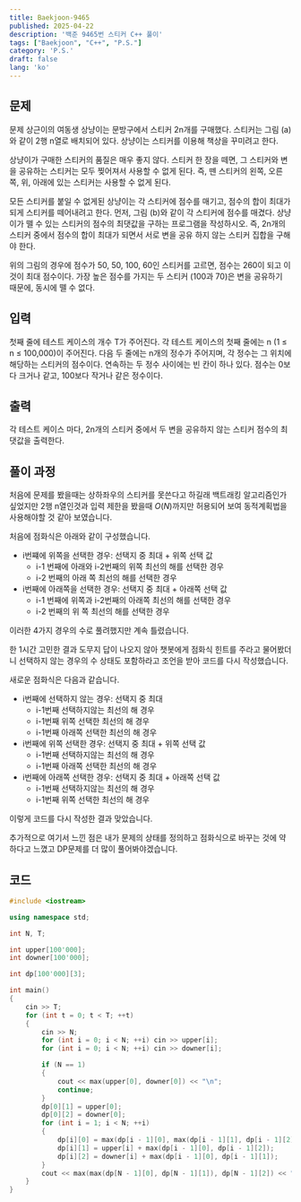 ```yaml
---
title: Baekjoon-9465
published: 2025-04-22
description: '백준 9465번 스티커 C++ 풀이'
tags: ["Baekjoon", "C++", "P.S."]
category: 'P.S.'
draft: false 
lang: 'ko'
---
```


## 문제

문제
상근이의 여동생 상냥이는 문방구에서 스티커 2n개를 구매했다. 스티커는 그림 (a)와 같이 2행 n열로 배치되어 있다. 상냥이는 스티커를 이용해
책상을 꾸미려고 한다.

상냥이가 구매한 스티커의 품질은 매우 좋지 않다. 스티커 한 장을 떼면, 그 스티커와 변을 공유하는 스티커는 모두 찢어져서 사용할 수 없게 된다.
즉, 뗀 스티커의 왼쪽, 오른쪽, 위, 아래에 있는 스티커는 사용할 수 없게 된다.

모든 스티커를 붙일 수 없게된 상냥이는 각 스티커에 점수를 매기고, 점수의 합이 최대가 되게 스티커를 떼어내려고 한다. 먼저, 그림 (b)와 같이
각 스티커에 점수를 매겼다. 상냥이가 뗄 수 있는 스티커의 점수의 최댓값을 구하는 프로그램을 작성하시오. 즉, 2n개의 스티커 중에서 점수의 합이
최대가 되면서 서로 변을 공유 하지 않는 스티커 집합을 구해야 한다.

위의 그림의 경우에 점수가 50, 50, 100, 60인 스티커를 고르면, 점수는 260이 되고 이 것이 최대 점수이다. 가장 높은 점수를 가지는
두 스티커 (100과 70)은 변을 공유하기 때문에, 동시에 뗄 수 없다.

## 입력

첫째 줄에 테스트 케이스의 개수 T가 주어진다. 각 테스트 케이스의 첫째 줄에는 n (1 ≤ n ≤ 100,000)이 주어진다. 다음 두 줄에는
n개의 정수가 주어지며, 각 정수는 그 위치에 해당하는 스티커의 점수이다. 연속하는 두 정수 사이에는 빈 칸이 하나 있다. 점수는 0보다 크거나
같고, 100보다 작거나 같은 정수이다.

## 출력

각 테스트 케이스 마다, 2n개의 스티커 중에서 두 변을 공유하지 않는 스티커 점수의 최댓값을 출력한다.

## 풀이 과정

처음에 문제를 봤을때는 상하좌우의 스티커를 못쓴다고 하길래 백트래킹 알고리즘인가 싶었지만 2행 n열인것과 입력 제한을 봤을때 $O(N)$까지만
허용되어 보여 동적계획법을 사용해야할 것 같아 보였습니다.

처음에 점화식은 아래와 같이 구성했습니다.

- i번쨰에 위쪽을 선택한 경우: 선택지 중 최대 + 위쪽 선택 값
  - i-1 번째에 아래와 i-2번째의 위쪽 최선의 해를 선택한 경우
  - i-2 번째의 아래 쪽 최선의 해를 선택한 경우
- i번째에 아래쪽을 선택한 경우: 선택지 중 최대 + 아래쪽 선택 값
  - i-1 번째에 위쪽과 i-2번째의 아래쪽 최선의 해를 선택한 경우
  - i-2 번째의 위 쪽 최선의 해를 선택한 경우

이러한 4가지 경우의 수로 풀려했지만 계속 틀렸습니다.

한 1시간 고민한 결과 도무지 답이 나오지 않아 챗봇에게 점화식 힌트를 주라고 물어봤더니 선택하지 않는 경우의 수 상태도 포함하라고 조언을 받아
코드를 다시 작성했습니다.

새로운 점화식은 다음과 같습니다.

- i번째에 선택하지 않는 경우: 선택지 중 최대
  - i-1번째 선택하지않는 최선의 해 경우
  - i-1번째 위쪽 선택한 최선의 해 경우
  - i-1번째 아래쪽 선택한 최선의 해 경우
- i번째에 위쪽 선택한 경우: 선택지 중 최대 + 위쪽 선택 값
  - i-1번째 선택하지않는 최선의 해 경우
  - i-1번째 아래쪽 선택한 최선의 해 경우
- i번째에 아래쪽 선택한 경우: 선택지 중 최대 + 아래쪽 선택 값
  - i-1번째 선택하지않는 최선의 해 경우
  - i-1번째 위쪽 선택한 최선의 해 경우

이렇게 코드를 다시 작성한 결과 맞았습니다.

추가적으로 여기서 느낀 점은 내가 문제의 상태를 정의하고 점화식으로 바꾸는 것에 약하다고 느꼈고 DP문제를 더 많이 풀어봐야겠습니다.

## 코드

```cpp
#include <iostream>

using namespace std;

int N, T;

int upper[100'000];
int downer[100'000];

int dp[100'000][3];

int main()
{
    cin >> T;
    for (int t = 0; t < T; ++t)
    {
        cin >> N;
        for (int i = 0; i < N; ++i) cin >> upper[i];
        for (int i = 0; i < N; ++i) cin >> downer[i];

        if (N == 1)
        {
            cout << max(upper[0], downer[0]) << "\n";
            continue;
        }
        dp[0][1] = upper[0];
        dp[0][2] = downer[0];
        for (int i = 1; i < N; ++i)
        {
            dp[i][0] = max(dp[i - 1][0], max(dp[i - 1][1], dp[i - 1][2]));
            dp[i][1] = upper[i] + max(dp[i - 1][0], dp[i - 1][2]);
            dp[i][2] = downer[i] + max(dp[i - 1][0], dp[i - 1][1]);
        }
        cout << max(max(dp[N - 1][0], dp[N - 1][1]), dp[N - 1][2]) << "\n";
    }
}
```

